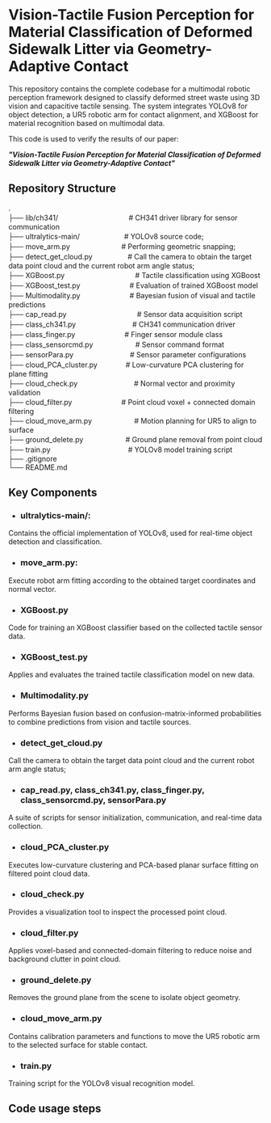 # Vision-Tactile Fusion Perception for Material Classification of Deformed Sidewalk Litter via Geometry-Adaptive Contact
This repository contains the complete codebase for a multimodal robotic perception framework designed to classify deformed street waste using 3D vision and capacitive tactile sensing.
The system integrates YOLOv8 for object detection, a UR5 robotic arm for contact alignment, and XGBoost for material recognition based on multimodal data.  

  
  
This code is used to verify the results of our paper:

***"Vision-Tactile Fusion Perception for Material Classification of Deformed Sidewalk Litter via Geometry-Adaptive Contact"***

## Repository Structure  
.  
├── lib/ch341/　　　　　　　　　　# CH341 driver library for sensor communication  
├── ultralytics-main/　　　　　　 # YOLOv8 source code;  
├── move_arm.py　　　　　　　     # Performing geometric snapping;  
├── detect_get_cloud.py　　　　　# Call the camera to obtain the target data point cloud and the current robot arm angle status;  
├── XGBoost.py　　　　　　　　　　# Tactile classification using XGBoost  
├── XGBoost_test.py　　　　　　　# Evaluation of trained XGBoost model  
├── Multimodality.py　　　　　　　# Bayesian fusion of visual and tactile predictions  
├── cap_read.py　　　　　　　　　　# Sensor data acquisition script  
├── class_ch341.py　　　　　　　　# CH341 communication driver  
├── class_finger.py　　　　　　　# Finger sensor module class  
├── class_sensorcmd.py　　　　　　# Sensor command format  
├── sensorPara.py　　　　　　　　# Sensor parameter configurations  
├── cloud_PCA_cluster.py　　　　# Low-curvature PCA clustering for plane fitting  
├── cloud_check.py　　　　　　　　# Normal vector and proximity validation  
├── cloud_filter.py　　　　　　　# Point cloud voxel + connected domain filtering  
├── cloud_move_arm.py　　　　　　# Motion planning for UR5 to align to surface  
├── ground_delete.py　　　　　　# Ground plane removal from point cloud  
├── train.py　　　　　　　　　　　# YOLOv8 model training script  
├── .gitignore  
└── README.md  

## Key Components

- ### **ultralytics-main/**:
Contains the official implementation of YOLOv8, used for real-time object detection and classification.  
- ### **move_arm.py**:
Execute robot arm fitting according to the obtained target coordinates and normal vector.  
- ### **XGBoost.py**
Code for training an XGBoost classifier based on the collected tactile sensor data.  
- ### **XGBoost_test.py**
Applies and evaluates the trained tactile classification model on new data.  
- ### **Multimodality.py**
Performs Bayesian fusion based on confusion-matrix-informed probabilities to combine predictions from vision and tactile sources.
- ### **detect_get_cloud.py**
Call the camera to obtain the target data point cloud and the current robot arm angle status;
- ### **cap_read.py**, **class_ch341.py**, **class_finger.py**, **class_sensorcmd.py**, **sensorPara.py**
A suite of scripts for sensor initialization, communication, and real-time data collection.    
- ### **cloud_PCA_cluster.py**
Executes low-curvature clustering and PCA-based planar surface fitting on filtered point cloud data.  
- ### **cloud_check.py**
Provides a visualization tool to inspect the processed point cloud.  
- ### **cloud_filter.py**
Applies voxel-based and connected-domain filtering to reduce noise and background clutter in point cloud.  
- ### **ground_delete.py**
Removes the ground plane from the scene to isolate object geometry.  
- ### **cloud_move_arm.py**
Contains calibration parameters and functions to move the UR5 robotic arm to the selected surface for stable contact.  
- ### **train.py**
Training script for the YOLOv8 visual recognition model.  

## Code usage steps



